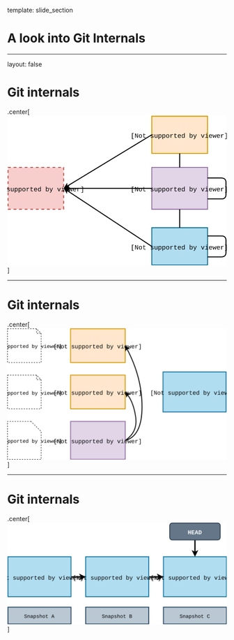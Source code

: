 template: slide_section

# A look into Git Internals

---

layout: false

# Git internals 

.center[
![internal objects](/assets/internals-3a.svg)
]

---

# Git internals 

.center[
![internal objects](/assets/internals-3b.svg)
]

---

# Git internals 

.center[
![internal objects](/assets/internals-3c.svg)
] 
